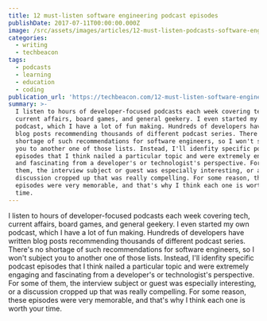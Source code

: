```yaml
---
title: 12 must-listen software engineering podcast episodes
publishDate: 2017-07-11T00:00:00.000Z
image: /src/assets/images/articles/12-must-listen-podcasts-software-engineers.jpg
categories:
  - writing
  - techbeacon
tags:
  - podcasts
  - learning
  - education
  - coding
publication_url: 'https://techbeacon.com/12-must-listen-software-engineering-podcast-episodes'
summary: >-
  I listen to hours of developer-focused podcasts each week covering tech,
  current affairs, board games, and general geekery. I even started my own
  podcast, which I have a lot of fun making. Hundreds of developers have written
  blog posts recommending thousands of different podcast series. There's no
  shortage of such recommendations for software engineers, so I won't subject
  you to another one of those lists. Instead, I'll idenfity specific podcast
  episodes that I think nailed a particular topic and were extremely engaging
  and fascinating from a developer's or technologist's perspective. For some of
  them, the interview subject or guest was especially interesting, or a
  discussion cropped up that was really compelling. For some reason, these
  episodes were very memorable, and that's why I think each one is worth your
  time.
---
```


I listen to hours of developer-focused podcasts each week covering tech, current affairs, board games, and general geekery. I even started my own podcast, which I have a lot of fun making. Hundreds of developers have written blog posts recommending thousands of different podcast series. There's no shortage of such recommendations for software engineers, so I won't subject you to another one of those lists. Instead, I'll idenfity specific podcast episodes that I think nailed a particular topic and were extremely engaging and fascinating from a developer's or technologist's perspective. For some of them, the interview subject or guest was especially interesting, or a discussion cropped up that was really compelling. For some reason, these episodes were very memorable, and that's why I think each one is worth your time.
